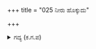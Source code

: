 +++
title = "025 ನೀರು ಹೊಕ್ಕುದು"

+++

<details><summary>ಗದ್ಯ (ಕ.ಗ.ಪ) </summary>

25. ವಿವಿಧ ರಂಧ್ರಗಳಲ್ಲಿ ನೀರು ಒಳಹೊಕ್ಕಿತು. ತೆರೆಯ ರಭಸದಲ್ಲಿ ಒಮ್ಮೆ ಬೆಂಡಿನಂತೆ ತೇಲಾಡಿ, ಮತ್ತೊಮ್ಮೆ ದೂರಕ್ಕೆ ಎಸೆಯಲ್ಪಟ್ಟು ಮುಳುಗಿದೆ. ಒಮ್ಮೆ ಅಡ್ಡ ಬಿದ್ದೆ. ಮಾರಿಗೆ ಉಬ್ಬಸ ಬಂದಂತೆ ಈ ಪರಿಸ್ಥಿತಿಯಲ್ಲಿದ್ದ ನನ್ನನ್ನು ಮೃತ್ಯು ಹೇಸಿ ಬಿಸಾಡಿದಳು. ಹೀಗೆ ಅನೇಕ ಕಾಲ ಪರ್ಯಂತ ನಾನು ಬಳಲಿದೆ.
</details>
